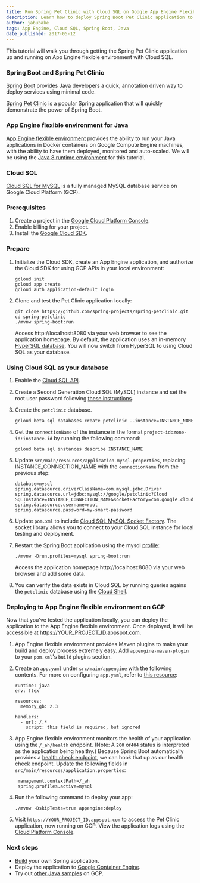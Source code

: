 ```yaml
---
title: Run Spring Pet Clinic with Cloud SQL on Google App Engine Flexible Environment
description: Learn how to deploy Spring Boot Pet Clinic application to Google App Engine flexible environment and use Cloud SQL.
author: jabubake
tags: App Engine, Cloud SQL, Spring Boot, Java
date_published: 2017-05-12
---
```


This tutorial will walk you through getting the Spring Pet Clinic application up
and running on App Engine flexible environment with Cloud SQL.

### Spring Boot and Spring Pet Clinic
[Spring Boot][boot] provides Java developers a quick, annotation driven way to
deploy services using minimal code.

[Spring Pet Clinic][clinic] is a popular Spring application that will quickly
demonstrate the power of Spring Boot.

[boot]: https://projects.spring.io/spring-boot/
[clinic]: https://github.com/spring-projects/spring-petclinic

### App Engine flexible environment for Java

[App Engine flexible environment][flexible] provides the ability to run your
Java applications in Docker containers on Google Compute Engine machines, with
the ability to have them deployed, monitored and auto-scaled. We will be using
the [Java 8 runtime environment][runtime] for this tutorial.

[flexible]: /appengine/docs/flexible/java/
[runtime]: /appengine/docs/flexible/java/dev-java-only

### Cloud SQL

[Cloud SQL for MySQL][mysql] is a fully managed MySQL database service on Google
Cloud Platform (GCP).

[mysql]: /sql/docs/mysql/

### Prerequisites

1.  Create a project in the [Google Cloud Platform Console][console].
1.  Enable billing for your project.
1.  Install the [Google Cloud SDK][sdk].

[console]: https://console.cloud.google.com/
[sdk]: /sdk

### Prepare

1.  Initialize the Cloud SDK, create an App Engine application, and authorize
    the Cloud SDK for using GCP APIs in your local environment:

        gcloud init
        gcloud app create
        gcloud auth application-default login

1.  Clone and test the Pet Clinic application locally:

        git clone https://github.com/spring-projects/spring-petclinic.git
        cd spring-petclinic
        ./mvnw spring-boot:run

    Access http://localhost:8080 via your web browser to see the application
    homepage. By default, the application uses an in-memory
    [HyperSQL database][hyper]. You will now switch from HyperSQL to using Cloud
    SQL as your database.

[hyper]: http://hsqldb.org/

### Using Cloud SQL as your database

1.  Enable the [Cloud SQL API][api].

1.  Create a Second Generation Cloud SQL (MySQL) instance and set the root user
    password following [these instructions][instructions].

1.  Create the `petclinic` database.

        gcloud beta sql databases create petclinic --instance=INSTANCE_NAME

1.  Get the `connectionName` of the instance in the format
    `project-id:zone-id:instance-id` by running the following command:

        gcloud beta sql instances describe INSTANCE_NAME

1.  Update `src/main/resources/application-mysql.properties`, replacing
    INSTANCE_CONNECTION_NAME with the `connectionName` from the previous step:

        database=mysql
        spring.datasource.driverClassName=com.mysql.jdbc.Driver
        spring.datasource.url=jdbc:mysql://google/petclinic?Cloud SQLInstance=INSTANCE_CONNECTION_NAME&socketFactory=com.google.cloud.sql.mysql.SocketFactory
        spring.datasource.username=root
        spring.datasource.password=my-smart-password

1.  Update `pom.xml` to include [Cloud SQL MySQL Socket Factory][socket].
    The socket library allows you to connect to your Cloud SQL instance for
    local testing and deployment.

1.  Restart the Spring Boot application using the mysql [profile][profile]:

        ./mvnw -Drun.profiles=mysql spring-boot:run

    Access the application homepage http://localhost:8080 via your web browser
    and add some data.

1.   You can verify the data exists in Cloud SQL by running queries agains the
    `petclinic` database using the [Cloud Shell][shell].

[api]: https://console.cloud.google.com/flows/enableapi?apiid=sqladmin
[instructions]: /sql/docs/mysql/create-instance#create-2nd-gen
[socket]: https://mvnrepository.com/artifact/com.google.cloud.sql/mysql-socket-factory
[profile]: http://docs.spring.io/spring-boot/docs/current/maven-plugin/examples/run-profiles.html
[shell]: /sql/docs/mysql/quickstart#connect_to_your_instance_using_the_db_client_client_in_the_cloud_shell

### Deploying to App Engine flexible environment on GCP

Now that you've tested the application locally, you can deploy the application
to the App Engine flexible environment. Once deployed, it will be accessible at
https://YOUR_PROJECT_ID.appspot.com.

1.  App Engine flexible environment provides Maven plugins to make your build
    and deploy process extremely easy.
    Add [`appengine-maven-plugin`][appengine-maven] to your
    `pom.xml`'s `build` plugins section.

1.  Create an `app.yaml` under `src/main/appengine` with the following contents.
    For more on configuring `app.yaml`, refer to [this resource][yaml]:

        runtime: java
        env: flex

        resources:
          memory_gb: 2.3

        handlers:
          - url: /.*
            script: this field is required, but ignored

1.  App Engine flexible environment monitors the health of your application
    using the `/_ah/health` endpoint. (Note: A `200` or`404` status is
    interpreted as the application being healthy.) Because Spring Boot
    automatically provides a [health check endpoint][health], we can hook that
    up as our health check endpoint. Update the following fields in
    `src/main/resources/application.properties`:

         management.contextPath=/_ah
         spring.profiles.active=mysql

1.  Run the following command to deploy your app:

        ./mvnw -DskipTests=true appengine:deploy

1.  Visit `https://YOUR_PROJECT_ID.appspot.com` to access the Pet Clinic
    application, now running on GCP. View the application logs using the
    [Cloud Platform Console][logs].

[yaml]: /appengine/docs/flexible/java/configuring-your-app-with-app-yaml
[health]: https://docs.spring.io/spring-boot/docs/current/reference/html/production-ready-endpoints.html#production-ready-health
[logs]: https://console.cloud.google.com/logs/viewer
[appengine-maven]: http://mvnrepository.com/artifact/com.google.cloud.tools/appengine-maven-plugin

### Next steps

- [Build][build] your own Spring application.
- Deploy the application to [Google Container Engine][gke].
- Try out [other Java samples][samples] on GCP.

[build]: http://start.spring.io/
[gke]: /appengine/docs/flexible/java/run-flex-app-on-gke
[samples]: /java/samples
